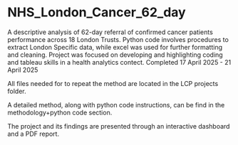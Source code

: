 # NHS_London_Cancer_62_day
A descriptive analysis of 62-day referral of confirmed cancer patients performance across 18 London Trusts. Python code involves procedures to extract London Specific data, while excel was used for further formatting and cleaning. Project was focused on developing and highlighting coding and tableau skills in a health analytics contect. 
Completed 17 April 2025 - 21 April 2025

All files needed for to repeat the method are located in the LCP projects folder. 

A detailed method, along with python code instructions, can be find in the methodology+python code section. 

The project and its findings are presented through an interactive dashboard and a PDF report.
